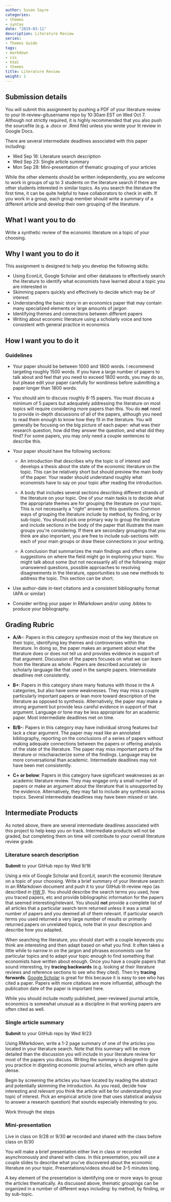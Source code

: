 ```yaml
---
author: Susan Sayre
categories:
- themes
- syntax
date: "2019-03-11"
description: Literature Review
series:
- Themes Guide
tags:
- markdown
- css
- html
- themes
title: Literature Review
weight: 1
---
```


## Submission details

You will submit this assignment by pushing a PDF of your literature review to your lit-review-gitusername repo by 10:30am EST on Wed Oct 7. Although not strictly required, it is highly recommended that you also push the sourcefile (e.g. a .docx or .Rmd file) unless you wrote your lit review in Google Docs.

There are several intermediate deadlines associated with this paper including:

- Wed Sep 16: Literature search description
- Wed Sep 23: Single article summary
- Mon Sep 28: Mini-presentation of thematic grouping of your articles

While the other elements should be written independently, you are welcome to work in groups of up to 3 students on the literature search if there are other students interested in similar topics. As you search the literature the first time, it can be quite helpful to have collaborators to check in with. If you work in a group, each group member should write a summary of a different article and develop their own grouping of the literature.

## **What** I want you to do

Write a synthetic review of the economic literature on a topic of your choosing.

## **Why** I want you to do it

This assignment is designed to help you develop the following skills:

- Using EconLit, Google Scholar and other databases to effectively search the literature to identify what economists have learned about a topic you are interested in
- Skimming papers quickly and effectively to decide which may be of interest
- Understanding the basic story in an economics paper that may contain many specialized elements or large amounts of jargon
- Identifying themes and connections between different papers
- Writing about economic literature using a scholarly voice and tone consistent with general practice in economics

## **How** I want you to do it

### Guidelines

- Your paper should be between 1000 and 1800 words. I recommend targeting roughly 1500 words. If you have a large number of papers to talk about and feel that you need to exceed 1800 words, you  may do so, but please edit your paper carefully for wordiness before submitting a paper longer than 1800 words.

- You should aim to discuss roughly 8-15 papers. You must discuss a minimum of 5 papers but adequately addressing the literature on most topics will require considering more papers than this. You do **not** need to provide in-depth discussions of all of the papers, although you need to read them enough to know how they fit in the literature. You will generally be focusing on the big picture of each paper: what was their research question, how did they answer the question, and what did they find? For some papers, you may only need a couple sentences to describe this.

- Your paper should have the following sections:

    * An introduction that describes why the topic is of interest and develops a thesis about the state of the economic literature on the topic. This can be relatively short but should preview the main body of the paper. Your reader should understand roughly what economists have to say on your topic after reading the introduction.
    
    * A body that includes several sections describing different strands of the literature on your topic. One of your main tasks is to decide what the appropriate themes are for grouping the literature on your topic. This is not necessarily a "right" answer to this questions. Common ways of grouping the literature include by method, by finding, or by sub-topic. You should pick one primary way to group the literature and include sections in the body of the paper that illustrate the main groups you're considering. If there are secondary groupings that you think are also important, you are free to include sub-sections with each of your main groups or draw these connections in your writing.
    
    * A conclusion that summarizes the main findings and offers some suggestions on where the field might go in exploring your topic. You might talk about some (but not necessarily all) of the following: major unanswered questions, possible approaches to resolving disagreements in the literature, opportunities to use new methods to address the topic. This section can be short.
    
- Use author-date in-text citations and a consistent bibliography format (APA or similar)

- Consider writing your paper in RMarkdown and/or using .bibtex to produce your bibliography.

## Grading Rubric

- **A/A-**: Papers in this category synthesize most of the key literature on their topic, identifying key themes and controversies within the literature. In doing so, the paper makes an argument about what the literature does or does not tell us and provides evidence in support of that argument. Discussion of the papers focuses on what we can learn from the literature as whole. Papers are described accurately in scholarly language like that used in the sample papers. Intermediate deadlines met consistently.

- **B+**: Papers in this category share many features with those in the A categories, but also have some weaknesses. They may miss a couple particularly important papers or lean more toward description of the literature as opposed to synthesis. Alternatively, the paper may make a strong argument but provide less careful evidence in support of that argument. Language or tone may be less appropriate for an academic paper. Most intermediate deadlines met on time.

- **B/B-**: Papers in this category may have individual strong features but lack a clear argument. The paper may read like an annotated bibliography, reporting on the conclusions of a series of papers without making adequate connections between the papers or offering analysis of the state of the literature. The paper may miss important parts of the literature or mischaracterize some of the findings. Language may be more conversational than academic. Intermediate deadlines may not have been met consistently.

- **C+ or below**: Papers in this category have significant weaknesses as an academic literature review. They may engage only a small number of papers or make an argument about the literature that is unsupported by the evidence. Alternatively, they may fail to include any synthesis across topics. Several intermediate deadlines may have been missed or late.

## Intermediate Products

As noted above, there are several intermediate deadlines associated with this project to help keep you on track. Intermediate products will not be graded, but completing them on time will contribute to your overall literature review grade.

### Literature search description

**Submit** to your GitHub repo by Wed 9/16

Using a mix of Google Scholar and EconLit, search the economic literature on a topic of your choosing. Write a brief summary of your literature search in an RMarkdown document and push it to your GitHub lit-review repo (as described in [HW 1](https://eco280smith.netlify.app/materials/homework/hw1-git-basics/#initialize-your-lit-review-repo)). You should describe the search terms you used, how you traced papers, etc and provide bibliographic information for the papers that seemed interesting/relevant. You should **not** provide a complete list of all articles that a particular search term returned unless it was a small number of papers and you deemed all of them relevant. If particular search terms you used returned a very large number of results or primarily returned papers on unrelated topics, note that in your description and describe how you adapted. 

When searching the literature, you should start with a couple keywords you think are interesting and then adapt based on what you find. It often takes a little while to narrow in on the jargon and phrases economists use for particular topics and to adapt your topic enough to find something that economists have written about enough. Once you have a couple papers that sound interesting, try **tracing backwards** (e.g. looking at their literature reviews and reference sections to see who they cited). Then try **tracing forwards**. [Google Scholar](http://scholar.google.com) is great for this because it is easy to see who has cited a paper. Papers with more citations are more influential, although the publication date of the paper is important here.

While you should include mostly published, peer-reviewed journal article, economics is somewhat unusual as a discipline in that working papers are often cited as well.

### Single article summary

**Submit** to your GitHub repo by Wed 9/23

Using RMarkdown, write a 1-2 page summary of one of the articles you located in your literature search. Note that this summary will be more detailed than the discussion you will include in your literature review for most of the papers you discuss. Writing the summary is designed to give you practice in digesting economic journal articles, which are often quite dense.

Begin by screening the articles you have located by reading the abstract and potentially skimming the introduction. As you read, decide how interesting and relevant you think the article will be for understanding your topic of interest. Pick an empirical article (one that uses statistical analysis to answer a research question) that sounds especially interesting to you.

Work through the steps

### Mini-presentation

Live in class on 9/28 or 9/30 **or** recorded and shared with the class before class on 9/30

You will make a brief presentation either live in class or recorded asynchronously and shared with class. In this presentation, you will use a couple slides to describe what you've discovered about the economic literature on your topic. Presentations/videos should be 3-5 minutes long. 

A key element of the presentation is identifying one or more ways to group the articles thematically. As discussed above, thematic groupings can be organized in a number of different ways including: by method, by finding, or by sub-topic.